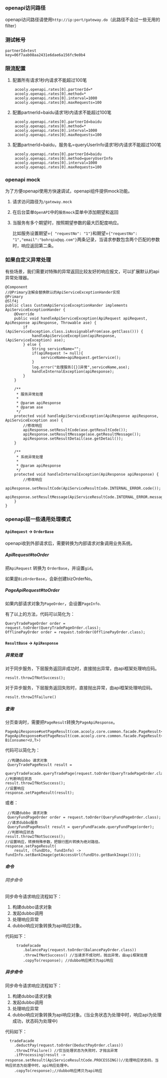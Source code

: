 ### openapi访问路径

openapi访问路径请使用`http://ip:port/gateway.do`（此路径不会过一些无用的filter）

### 测试帐号

    partnerId=test
    key=06f7aab08aa2431e6dae6a156fc9e0b4

### 限流配置

1. 配置所有请求1秒内请求不能超过100笔

        acooly.openapi.rates[0].partnerId=*
        acooly.openapi.rates[0].method=*
        acooly.openapi.rates[0].interval=1000
        acooly.openapi.rates[0].maxRequests=100

2. 配置partnerId=baidu请求1秒内请求不能超过100笔

        acooly.openapi.rates[0].partnerId=baidu
        acooly.openapi.rates[0].method=*
        acooly.openapi.rates[0].interval=1000
        acooly.openapi.rates[0].maxRequests=100

3. 配置partnerId=baidu，服务名=queryUserInfo请求1秒内请求不能超过100笔    

        acooly.openapi.rates[0].partnerId=baidu
        acooly.openapi.rates[0].method=queryUserInfo
        acooly.openapi.rates[0].interval=1000
        acooly.openapi.rates[0].maxRequests=100

### openapi mock

为了方便openapi使用方快速调试，openapi组件提供mock功能。

1. 请求访问路径为`/gateway.mock`
2. 在后台菜单`OpenAPI`中的`服务mock`菜单中添加期望和返回
3. 当服务有多个期望时，按照期望参数的最大匹配度响应。

    比如服务设置期望=`{ "requestNo": "1"}`和期望=`{"requestNo": "1","email":"bohrqiu@qq.com"}`两条记录，当请求参数包含两个匹配的参数时，响应返回第二条。

### 如果自定义异常处理

有些场景，我们需要对特殊的异常返回比较友好的响应报文，可以扩展默认的api异常处理器。

    @Component
    //@Primary注解会替换默认的ApiServiceExceptionHander实现
    @Primary
    @Slf4j
    public class CustomApiServiceExceptionHander implements ApiServiceExceptionHander {
        @Override
        public void handleApiServiceException(ApiRequest apiRequest, ApiResponse apiResponse, Throwable ase) {
            if (ApiServiceException.class.isAssignableFrom(ase.getClass())) {
                handleApiServiceException(apiResponse, (ApiServiceException) ase);
            } else {
                String serviceName="";
                if(apiRequest != null){
                    serviceName=apiRequest.getService();
                }
                log.error("处理服务[{}]异常",serviceName,ase);
                handleInternalException(apiResponse);
            }
        }

        /**
         * 服务异常处理
         *
         * @param apiResponse
         * @param ase
         */
        protected void handleApiServiceException(ApiResponse apiResponse, ApiServiceException ase) {
            //修改响应
            apiResponse.setResultCode(ase.getResultCode());
            apiResponse.setResultMessage(ase.getResultMessage());
            apiResponse.setResultDetail(ase.getDetail());
        }

        /**
         * 系统异常处理
         *
         * @param apiResponse
         */
        protected void handleInternalException(ApiResponse apiResponse) {
            //修改响应
            apiResponse.setResultCode(ApiServiceResultCode.INTERNAL_ERROR.code());
            apiResponse.setResultMessage(ApiServiceResultCode.INTERNAL_ERROR.message());
        }
    }



### openapi层一些通用处理模式

#### `ApiRequest` -> `OrderBase`

openapi收到外部请求后，需要转换为内部请求对象调用业务系统。

##### ApiRequest#toOrder

把`ApiRequest` 转换为 `OrderBase`，并设置`gid`。

如果是`BizOrderBase`，会新创建bizOrderNo。

##### PageApiRequest#toOrder

如果内部请求对象为`PageOrder`，会设置`PageInfo`.


有了以上的方法，代码可以简化为：

	QueryTradePageOrder order = request.toOrder(QueryTradePageOrder.class);
	OfflinePayOrder order = request.toOrder(OfflinePayOrder.class);


#### `ResultBase` -> `ApiResponse`

##### 异常处理

对于同步服务，下层服务返回非成功时，直接抛出异常，由api框架处理响应码。

	result.throwIfNotSuccess();

对于异步服务，下层服务返回失败时，直接抛出异常，由api框架处理响应码。

	result.throwIfFailure()

##### 查询

分页查询时，需要把`PageResult`转换为`PageApiResponse`。

	PageApiResponse#setPageResult(com.acooly.core.common.facade.PageResult<U>)
	PageApiResponse#setPageResult(com.acooly.core.common.facade.PageResult<U>, BiConsumer<U,T>)

代码可以简化为：

	 //构建dubbo 请求对象
	 QueryTradePageResult result =
        queryTradeFacade.queryTradePage(request.toOrder(QueryTradePageOrder.class));
    //判断响应状态
    result.throwIfNotSuccess();
    //设置响应
    response.setPageResult(result);

或者：

	 //构建dubbo 请求对象
	 QueryFundPageOrder order = request.toOrder(QueryFundPageOrder.class);
	 //请求dubbo服务
	 QueryFundPageResult result = queryFundFacade.queryFundPage(order);
	 //判断响应状态
    result.throwIfNotSuccess();
    //设置响应，转换特殊参数，把银行图片转换为绝对路径。
    response.setPageResult(
        result, (fundDto, fundInfo) -> fundInfo.setBankImage(getAccessUrl(fundDto.getBankImage())));

##### 命令

###### 同步命令

同步命令请求响应流程如下：

1. 构建dubbo请求对象
2. 发起dubbo调用
3. 处理响应异常
4. dubbo响应对象转换为api响应对象。

代码如下：

		 tradeFacade
	        .balancePay(request.toOrder(BalancePayOrder.class))
	        .throwIfNotSuccess() //当请求不成功时，抛出异常，由api框架处理
	        .copyTo(response); //dubbo响应拷贝为api响应

##### 异步命令

同步命令请求响应流程如下：

1. 构建dubbo请求对象
2. 发起dubbo调用
3. 处理响应异常
4. dubbo响应对象转换为api响应对象。(当业务状态为处理中时，响应api为处理成功，状态码为处理中)

代码如下：

	  tradeFacade
        .deductPay(request.toOrder(DeductPayOrder.class))
        .throwIfFailure() //仅当处理状态为失败时，才抛出异常
        .ifProcessing(result -> response.setResult(ApiServiceResultCode.PROCESSING))//处理响应状态码，当响应状态为处理中时，api响应处理中。
        .copyTo(response);//dubbo响应拷贝为api响应